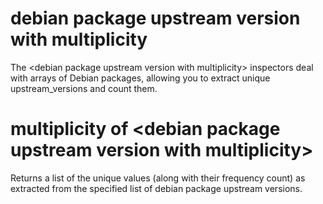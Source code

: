 # debian package upstream version with multiplicity

The &lt;debian package upstream version with multiplicity&gt; inspectors deal with arrays of Debian packages, allowing you to extract unique upstream_versions and count them.

# multiplicity of &lt;debian package upstream version with multiplicity&gt;

Returns a list of the unique values (along with their frequency count) as extracted from the specified list of debian package upstream versions.

